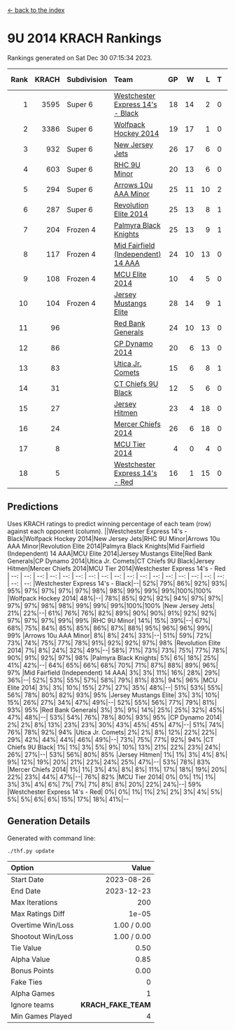 [<- back to the index](readme.md)
# 9U 2014 KRACH Rankings
Rankings generated on Sat Dec 30 07:15:34 2023.

Rank|KRACH|Subdivision|Team|GP|W|L|T|OTW|OTL|SoS|Exp Wins|Win Diff
---:|---:|:---|:---|---:|---:|---:|---:|---:|---:|---:|---:|---:
1|3595|Super 6|[Westchester Express 14's - Black](https://gamesheetstats.com/seasons/3664/teams/140873/schedule)|18|14|2|0|2|0|616|16.8|-0.0
2|3386|Super 6|[Wolfpack Hockey 2014](https://gamesheetstats.com/seasons/3664/teams/140871/schedule)|19|17|1|0|0|1|577|17.8|-0.0
3|932|Super 6|[New Jersey Jets](https://gamesheetstats.com/seasons/3664/teams/140881/schedule)|26|17|6|0|3|0|654|20.8|-0.0
4|603|Super 6|[RHC 9U Minor](https://gamesheetstats.com/seasons/3664/teams/140876/schedule)|20|13|6|0|1|0|696|14.8|-0.0
5|294|Super 6|[Arrows 10u AAA Minor](https://gamesheetstats.com/seasons/3664/teams/140872/schedule)|25|11|10|2|0|2|906|12.9|0.0
6|287|Super 6|[Revolution Elite 2014](https://gamesheetstats.com/seasons/3664/teams/140880/schedule)|25|13|8|1|2|1|342|16.4|0.0
7|204|Frozen 4|[Palmyra Black Knights](https://gamesheetstats.com/seasons/3664/teams/140875/schedule)|25|13|9|1|1|1|435|15.4|0.0
8|117|Frozen 4|[Mid Fairfield (Independent) 14 AAA](https://gamesheetstats.com/seasons/3664/teams/140878/schedule)|24|10|13|0|1|0|625|11.9|0.0
9|108|Frozen 4|[MCU Elite 2014](https://gamesheetstats.com/seasons/3664/teams/140874/schedule)|10|4|5|0|0|1|1345|4.9|0.0
10|104|Frozen 4|[Jersey Mustangs Elite](https://gamesheetstats.com/seasons/3664/teams/140888/schedule)|28|14|9|1|1|3|183|16.4|0.0
11|96||[Red Bank Generals](https://gamesheetstats.com/seasons/3664/teams/140883/schedule)|24|10|13|0|0|1|456|10.9|0.0
12|86||[CP Dynamo 2014](https://gamesheetstats.com/seasons/3664/teams/140877/schedule)|20|6|13|0|0|1|805|6.9|0.0
13|83||[Utica Jr. Comets](https://gamesheetstats.com/seasons/3664/teams/140884/schedule)|15|6|8|1|0|0|590|7.4|0.0
14|31||[CT Chiefs 9U Black](https://gamesheetstats.com/seasons/3664/teams/140886/schedule)|12|5|6|0|1|0|122|6.9|0.0
15|27||[Jersey Hitmen](https://gamesheetstats.com/seasons/3664/teams/140879/schedule)|23|4|18|0|1|0|595|5.9|0.0
16|24||[Mercer Chiefs 2014](https://gamesheetstats.com/seasons/3664/teams/140885/schedule)|26|6|18|0|0|2|219|6.9|0.0
17|8||[MCU Tier 2014](https://gamesheetstats.com/seasons/3664/teams/140882/schedule)|4|0|4|0|0|0|387|0.9|0.0
18|5||[Westchester Express 14's - Red](https://gamesheetstats.com/seasons/3664/teams/140887/schedule)|16|1|15|0|0|0|146|1.9|0.0

## Predictions
Uses KRACH ratings to predict winning percentage of each team (row) against each opponent (column).
||Westchester Express 14's - Black|Wolfpack Hockey 2014|New Jersey Jets|RHC 9U Minor|Arrows 10u AAA Minor|Revolution Elite 2014|Palmyra Black Knights|Mid Fairfield (Independent) 14 AAA|MCU Elite 2014|Jersey Mustangs Elite|Red Bank Generals|CP Dynamo 2014|Utica Jr. Comets|CT Chiefs 9U Black|Jersey Hitmen|Mercer Chiefs 2014|MCU Tier 2014|Westchester Express 14's - Red
| --: | --: | --: | --: | --: | --: | --: | --: | --: | --: | --: | --: | --: | --: | --: | --: | --: | --: | --: 
|Westchester Express 14's - Black|--| 52%| 79%| 86%| 92%| 93%| 95%| 97%| 97%| 97%| 97%| 98%| 98%| 99%| 99%| 99%|100%|100%
|Wolfpack Hockey 2014| 48%|--| 78%| 85%| 92%| 92%| 94%| 97%| 97%| 97%| 97%| 98%| 98%| 99%| 99%| 99%|100%|100%
|New Jersey Jets| 21%| 22%|--| 61%| 76%| 76%| 82%| 89%| 90%| 90%| 91%| 92%| 92%| 97%| 97%| 97%| 99%| 99%
|RHC 9U Minor| 14%| 15%| 39%|--| 67%| 68%| 75%| 84%| 85%| 85%| 86%| 87%| 88%| 95%| 96%| 96%| 99%| 99%
|Arrows 10u AAA Minor|  8%|  8%| 24%| 33%|--| 51%| 59%| 72%| 73%| 74%| 75%| 77%| 78%| 91%| 92%| 92%| 97%| 98%
|Revolution Elite 2014|  7%|  8%| 24%| 32%| 49%|--| 58%| 71%| 73%| 73%| 75%| 77%| 78%| 90%| 91%| 92%| 97%| 98%
|Palmyra Black Knights|  5%|  6%| 18%| 25%| 41%| 42%|--| 64%| 65%| 66%| 68%| 70%| 71%| 87%| 88%| 89%| 96%| 97%
|Mid Fairfield (Independent) 14 AAA|  3%|  3%| 11%| 16%| 28%| 29%| 36%|--| 52%| 53%| 55%| 57%| 58%| 79%| 81%| 83%| 94%| 96%
|MCU Elite 2014|  3%|  3%| 10%| 15%| 27%| 27%| 35%| 48%|--| 51%| 53%| 55%| 56%| 78%| 80%| 82%| 93%| 95%
|Jersey Mustangs Elite|  3%|  3%| 10%| 15%| 26%| 27%| 34%| 47%| 49%|--| 52%| 55%| 56%| 77%| 79%| 81%| 93%| 95%
|Red Bank Generals|  3%|  3%|  9%| 14%| 25%| 25%| 32%| 45%| 47%| 48%|--| 53%| 54%| 76%| 78%| 80%| 93%| 95%
|CP Dynamo 2014|  2%|  2%|  8%| 13%| 23%| 23%| 30%| 43%| 45%| 45%| 47%|--| 51%| 74%| 76%| 78%| 92%| 94%
|Utica Jr. Comets|  2%|  2%|  8%| 12%| 22%| 22%| 29%| 42%| 44%| 44%| 46%| 49%|--| 73%| 75%| 77%| 92%| 94%
|CT Chiefs 9U Black|  1%|  1%|  3%|  5%|  9%| 10%| 13%| 21%| 22%| 23%| 24%| 26%| 27%|--| 53%| 56%| 80%| 85%
|Jersey Hitmen|  1%|  1%|  3%|  4%|  8%|  9%| 12%| 19%| 20%| 21%| 22%| 24%| 25%| 47%|--| 53%| 78%| 83%
|Mercer Chiefs 2014|  1%|  1%|  3%|  4%|  8%|  8%| 11%| 17%| 18%| 19%| 20%| 22%| 23%| 44%| 47%|--| 76%| 82%
|MCU Tier 2014|  0%|  0%|  1%|  1%|  3%|  3%|  4%|  6%|  7%|  7%|  7%|  8%|  8%| 20%| 22%| 24%|--| 59%
|Westchester Express 14's - Red|  0%|  0%|  1%|  1%|  2%|  2%|  3%|  4%|  5%|  5%|  5%|  6%|  6%| 15%| 17%| 18%| 41%|--

## Generation Details

Generated with command line:
```
./thf.py update
```

| Option | Value |
| :----- | ----: |
| Start Date | 2023-08-26 |
| End Date | 2023-12-23 |
| Max Iterations | 200 |
| Max Ratings Diff | 1e-05 |
| Overtime Win/Loss | 1.00 / 0.00 |
| Shootout Win/Loss | 1.00 / 0.00 |
| Tie Value | 0.50 |
| Alpha Value | 0.85 |
| Bonus Points | 0.00 |
| Fake Ties | 0 |
| Alpha Games | 1 |
| Ignore teams | __KRACH_FAKE_TEAM__ |
| Min Games Played | 4 |

